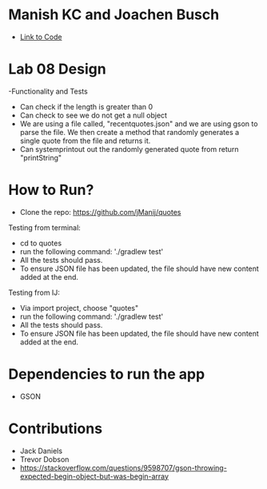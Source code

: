 # Manish KC and Joachen Busch
- [Link to Code](https://github.com/jManij/quotes/blob/master/src/main/java/quotes/App.java)

# Lab 08 Design
 -Functionality and Tests
  - Can check if the length is greater than 0
  - Can check to see we do not get a null object
  - We are using a file called, "recentquotes.json" and we are using gson to parse the file. We then create a method that         randomly generates a single quote from the file and returns it.
  - Can systemprintout out the randomly generated quote from return "printString"
# How to Run?
- Clone the repo: https://github.com/jManij/quotes

Testing from terminal:
   - cd to quotes
   - run the following command: './gradlew test'
   - All the tests should pass.
   - To ensure JSON file has been updated, the file should have new content added at the end.
   
Testing from IJ:
  - Via import project, choose "quotes"
  - run the following command: './gradlew test'
  - All the tests should pass.
  - To ensure JSON file has been updated, the file should have new content added at the end.


  
# Dependencies to run the app
  - GSON

# Contributions
  - Jack Daniels
  - Trevor Dobson
  - https://stackoverflow.com/questions/9598707/gson-throwing-expected-begin-object-but-was-begin-array
